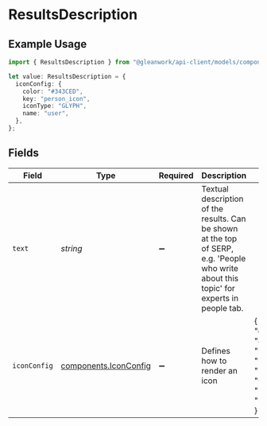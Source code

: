 # ResultsDescription

## Example Usage

```typescript
import { ResultsDescription } from "@gleanwork/api-client/models/components";

let value: ResultsDescription = {
  iconConfig: {
    color: "#343CED",
    key: "person_icon",
    iconType: "GLYPH",
    name: "user",
  },
};
```

## Fields

| Field                                                                                                                                    | Type                                                                                                                                     | Required                                                                                                                                 | Description                                                                                                                              | Example                                                                                                                                  |
| ---------------------------------------------------------------------------------------------------------------------------------------- | ---------------------------------------------------------------------------------------------------------------------------------------- | ---------------------------------------------------------------------------------------------------------------------------------------- | ---------------------------------------------------------------------------------------------------------------------------------------- | ---------------------------------------------------------------------------------------------------------------------------------------- |
| `text`                                                                                                                                   | *string*                                                                                                                                 | :heavy_minus_sign:                                                                                                                       | Textual description of the results. Can be shown at the top of SERP, e.g. 'People who write about this topic' for experts in people tab. |                                                                                                                                          |
| `iconConfig`                                                                                                                             | [components.IconConfig](../../models/components/iconconfig.md)                                                                           | :heavy_minus_sign:                                                                                                                       | Defines how to render an icon                                                                                                            | {<br/>"color": "#343CED",<br/>"key": "person_icon",<br/>"iconType": "GLYPH",<br/>"name": "user"<br/>}                                    |